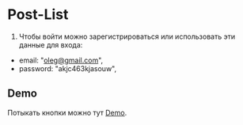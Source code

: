 # Post-List

1. Чтобы войти можно зарегистрироваться или использовать эти данные для входа:

- email: "oleg@gmail.com",
- password: "akjc463kjasouw",

## Demo

Потыкать кнопки можно тут [Demo](http://cherber67y.temp.swtest.ru/).
